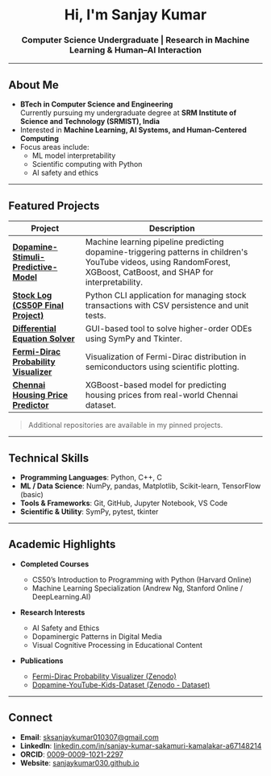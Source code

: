 <h1 align="center">Hi, I'm Sanjay Kumar </h1>
<h3 align="center">Computer Science Undergraduate | Research in Machine Learning & Human–AI Interaction</h3>

---


## About Me

- **BTech in Computer Science and Engineering**  
  Currently pursuing my undergraduate degree at **SRM Institute of Science and Technology (SRMIST), India**  
- Interested in **Machine Learning, AI Systems, and Human-Centered Computing**
- Focus areas include:
  - ML model interpretability
  - Scientific computing with Python
  - AI safety and ethics

---

## Featured Projects

| Project | Description |
|---------|-------------|
| [**Dopamine-Stimuli-Predictive-Model**](https://github.com/Sanjaykumar030/Dopamine-Stimuli-Predictive-Model) | Machine learning pipeline predicting dopamine-triggering patterns in children's YouTube videos, using RandomForest, XGBoost, CatBoost, and SHAP for interpretability. |
| [**Stock Log (CS50P Final Project)**](https://github.com/Sanjaykumar030/CS50P-FinalProject) | Python CLI application for managing stock transactions with CSV persistence and unit tests. |
| [**Differential Equation Solver**](https://github.com/Sanjaykumar030/DiffEqnSolver) | GUI-based tool to solve higher-order ODEs using SymPy and Tkinter. |
| [**Fermi-Dirac Probability Visualizer**](https://github.com/Sanjaykumar030/Fermi-Dirac-Probability-Visualizer) | Visualization of Fermi-Dirac distribution in semiconductors using scientific plotting. |
| [**Chennai Housing Price Predictor**](https://github.com/Sanjaykumar030/Chennai-Housing-Model) | XGBoost-based model for predicting housing prices from real-world Chennai dataset. |

> Additional repositories are available in my pinned projects.

---

## Technical Skills

- **Programming Languages**: Python, C++, C  
- **ML / Data Science**: NumPy, pandas, Matplotlib, Scikit-learn, TensorFlow (basic)  
- **Tools & Frameworks**: Git, GitHub, Jupyter Notebook, VS Code  
- **Scientific & Utility**: SymPy, pytest, tkinter  

---

## Academic Highlights

- **Completed Courses**  
  - CS50’s Introduction to Programming with Python (Harvard Online)  
  - Machine Learning Specialization (Andrew Ng, Stanford Online / DeepLearning.AI)  

- **Research Interests**  
  - AI Safety and Ethics  
  - Dopaminergic Patterns in Digital Media  
  - Visual Cognitive Processing in Educational Content  

- **Publications**  
  - [Fermi-Dirac Probability Visualizer (Zenodo)](https://zenodo.org/records/15593205)
  - [Dopamine-YouTube-Kids-Dataset (Zenodo - Dataset)](https://zenodo.org/records/16755363)

---

## Connect

- **Email**: [sksanjaykumar010307@gmail.com](mailto:sksanjaykumar010307@gmail.com)  
- **LinkedIn**: [linkedin.com/in/sanjay-kumar-sakamuri-kamalakar-a67148214](https://linkedin.com/in/sanjay-kumar-sakamuri-kamalakar-a67148214)  
- **ORCID**: [0009-0009-1021-2297](https://orcid.org/0009-0009-1021-2297)  
- **Website**: [sanjaykumar030.github.io](https://sanjaykumar030.github.io/)  
